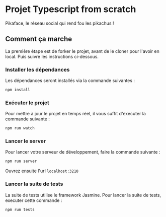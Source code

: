 # Projet Typescript from scratch

Pikaface, le réseau social qui rend fou les pikachus !

## Comment ça marche

La première étape est de forker le projet, avant de le cloner pour l'avoir en local. 
Puis suivre les instructions ci-dessous.

### Installer les dépendances

Les dépendances seront installés via la commande suivantes :

```sh
npm install
```

### Exécuter le projet

Pour mettre à jour le projet en temps réel, il vous suffit d'executer la commande suivante :

```sh
npm run watch
```

### Lancer le server

Pour lancer votre serveur de développement, faire la commande suivante :

```sh
npm run server
```

Ouvrez ensuite l'url `localhost:3210`

### Lancer la suite de tests

La suite de tests utilise le framework Jasmine.
Pour lancer la suite de tests, executer cette commande :

```sh
npm run tests
```